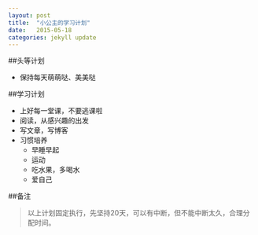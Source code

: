 ```yaml
---
layout: post
title:  "小公主的学习计划"
date:   2015-05-18 
categories: jekyll update
---
```

##头等计划

- 保持每天萌萌哒、美美哒

##学习计划
- 上好每一堂课，不要逃课啦
- 阅读，从感兴趣的出发
- 写文章，写博客
- 习惯培养
	- 早睡早起
	- 运动
	- 吃水果，多喝水
	- 爱自己

##备注
>以上计划固定执行，先坚持20天，可以有中断，但不能中断太久，合理分配时间。

